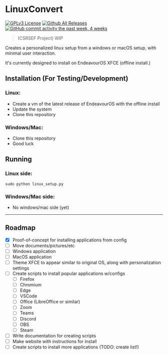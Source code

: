 # LinuxConvert

[![GPLv3 License](https://img.shields.io/badge/License-GPL%20v3-green.svg)](https://opensource.org/licenses/)
[![Github All Releases](https://img.shields.io/github/downloads/whop42/LinuxConvert/total.svg?style=flat)]()
[![GitHub commit activity the past week, 4 weeks](https://img.shields.io/github/commit-activity/w/whop42/LinuxConvert.svg?style=flat)]()

> (CSRSEF Project)
> WIP

Creates a personalized linux setup from a windows or macOS setup, with minimal user interaction.

It's currently designed to install on EndeavourOS XFCE (offline install.)

## Installation (For Testing/Development)

### Linux:

- Create a vm of the latest release of EndeavourOS with the offline install
- Update the system
- Clone this repository

### Windows/Mac:

- Clone this repository
- Good luck

## Running

### Linux side:

`sudo python linux_setup.py`

### Windows/Mac side:

- No windows/mac side (yet)

---
## Roadmap

- [x] Proof-of-concept for installing applications from config
- [ ] Move documents/pictures/etc
- [ ] Windows application
- [ ] MacOS application
- [ ] Theme XFCE to appear similar to original OS, along with personalization settings
- [ ] Create scripts to install popular applications w/configs
    - [ ] Firefox
    - [ ] Chromium
    - [ ] Edge
    - [ ] VSCode
    - [ ] Office (LibreOffice or similar)
    - [ ] Zoom
    - [ ] Teams
    - [ ] Discord
    - [ ] OBS
    - [ ] Steam
- [ ] Write documentation for creating scripts
- [ ] Make website with instructions for install
- [ ] Create scripts to install more applications (TODO: create list!)